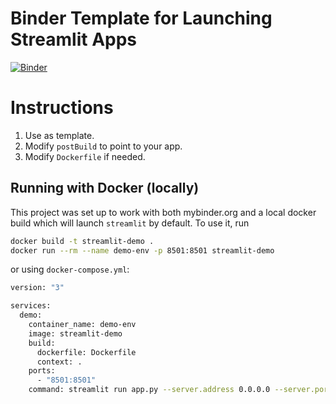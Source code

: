 # Binder Template for Launching Streamlit Apps

[![Binder](https://mybinder.org/badge_logo.svg)](https://mybinder.org/v2/gh/ml-starter-packs/binder-streamlit/main?urlpath=app/)

# Instructions
1. Use as template.
1. Modify `postBuild` to point to your app.
1. Modify `Dockerfile` if needed.



## Running with Docker (locally)
This project was set up to work with both mybinder.org and a local docker build which will launch `streamlit` by default.
To use it, run

```bash
docker build -t streamlit-demo .
docker run --rm --name demo-env -p 8501:8501 streamlit-demo
```

or using `docker-compose.yml`:
```bash
version: "3"

services:
  demo:
    container_name: demo-env
    image: streamlit-demo
    build:
      dockerfile: Dockerfile
      context: .
    ports:
      - "8501:8501"
    command: streamlit run app.py --server.address 0.0.0.0 --server.port 8501 --server.enableCORS False --server.enableXsrfProtection False
 ```
